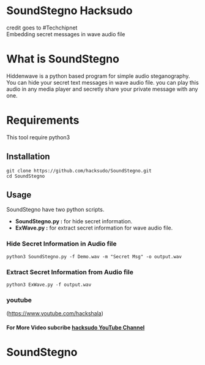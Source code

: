 # SoundStegno Hacksudo
credit goes to #Techchipnet<br>
Embedding secret messages in wave audio file

# What is SoundStegno
Hiddenwave is a python based program for simple audio steganography. You can hide your secret text messages in wave audio file. you can play this audio in any media player and secretly share your private message with any one.

# Requirements
<p>This tool require python3</p>

## Installation

```
git clone https://github.com/hacksudo/SoundStegno.git
cd SoundStegno
```
## Usage
<p>SoundStegno have two python scripts. </p>
<ul>
<li><b>SoundStegno.py :</b> for hide secret information.</li>
<li><b>ExWave.py :</b> for extract secret information for wave audio file.</li>
</ul>

### Hide Secret Information in Audio file

```
python3 SoundStegno.py -f Demo.wav -m "Secret Msg" -o output.wav
```
### Extract Secret Information from Audio file

```
python3 ExWave.py -f output.wav
```

### youtube
(https://www.youtube.com/hackshala)
#### For More Video subcribe <a href="http://youtube.com/hackshala">hacksudo YouTube Channel</a>
# SoundStegno
